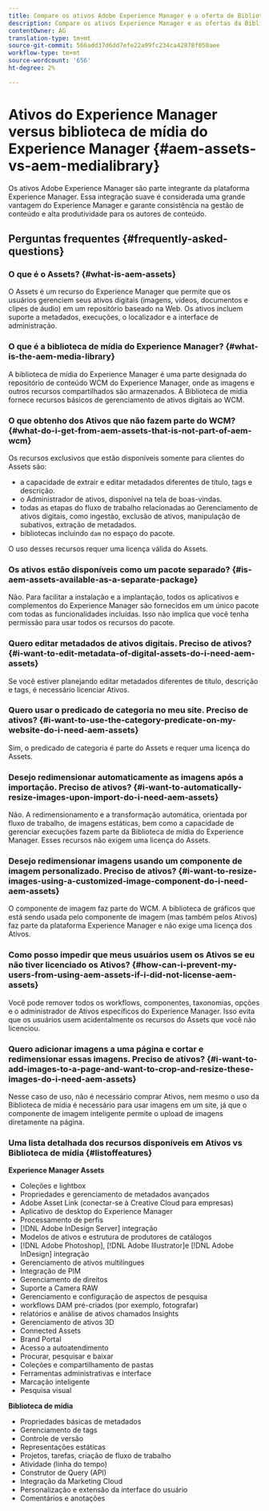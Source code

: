 ```yaml
---
title: Compare os ativos Adobe Experience Manager e a oferta de Biblioteca de mídia.
description: Compare os ativos Experience Manager e as ofertas da Biblioteca de mídia e conheça as diferenças.
contentOwner: AG
translation-type: tm+mt
source-git-commit: 566add37d6dd7efe22a99fc234ca42878f050aee
workflow-type: tm+mt
source-wordcount: '656'
ht-degree: 2%

---
```



# Ativos do Experience Manager versus biblioteca de mídia do Experience Manager {#aem-assets-vs-aem-medialibrary}

Os ativos Adobe Experience Manager são parte integrante da plataforma Experience Manager. Essa integração suave é considerada uma grande vantagem do Experience Manager e garante consistência na gestão de conteúdo e alta produtividade para os autores de conteúdo.

## Perguntas frequentes {#frequently-asked-questions}

### O que é o Assets? {#what-is-aem-assets}

O Assets é um recurso do Experience Manager que permite que os usuários gerenciem seus ativos digitais (imagens, vídeos, documentos e clipes de áudio) em um repositório baseado na Web. Os ativos incluem suporte a metadados, execuções, o localizador e a interface de administração.

### O que é a biblioteca de mídia do Experience Manager? {#what-is-the-aem-media-library}

A biblioteca de mídia do Experience Manager é uma parte designada do repositório de conteúdo WCM do Experience Manager, onde as imagens e outros recursos compartilhados são armazenados. A Biblioteca de mídia fornece recursos básicos de gerenciamento de ativos digitais ao WCM.

### O que obtenho dos Ativos que não fazem parte do WCM? {#what-do-i-get-from-aem-assets-that-is-not-part-of-aem-wcm}

Os recursos exclusivos que estão disponíveis somente para clientes do Assets são:

* a capacidade de extrair e editar metadados diferentes de título, tags e descrição.
* o Administrador de ativos, disponível na tela de boas-vindas.
* todas as etapas do fluxo de trabalho relacionadas ao Gerenciamento de ativos digitais, como ingestão, exclusão de ativos, manipulação de subativos, extração de metadados.
* bibliotecas incluindo `dam` no espaço do pacote.

O uso desses recursos requer uma licença válida do Assets.

### Os ativos estão disponíveis como um pacote separado? {#is-aem-assets-available-as-a-separate-package}

Não. Para facilitar a instalação e a implantação, todos os aplicativos e complementos do Experience Manager são fornecidos em um único pacote com todas as funcionalidades incluídas. Isso não implica que você tenha permissão para usar todos os recursos do pacote.

### Quero editar metadados de ativos digitais. Preciso de ativos? {#i-want-to-edit-metadata-of-digital-assets-do-i-need-aem-assets}

Se você estiver planejando editar metadados diferentes de título, descrição e tags, é necessário licenciar Ativos.

### Quero usar o predicado de categoria no meu site. Preciso de ativos? {#i-want-to-use-the-category-predicate-on-my-website-do-i-need-aem-assets}

Sim, o predicado de categoria é parte do Assets e requer uma licença do Assets.

### Desejo redimensionar automaticamente as imagens após a importação. Preciso de ativos? {#i-want-to-automatically-resize-images-upon-import-do-i-need-aem-assets}

Não. A redimensionamento e a transformação automática, orientada por fluxo de trabalho, de imagens estáticas, bem como a capacidade de gerenciar execuções fazem parte da Biblioteca de mídia do Experience Manager. Esses recursos não exigem uma licença do Assets.

### Desejo redimensionar imagens usando um componente de imagem personalizado. Preciso de ativos? {#i-want-to-resize-images-using-a-customized-image-component-do-i-need-aem-assets}

O componente de imagem faz parte do WCM. A biblioteca de gráficos que está sendo usada pelo componente de imagem (mas também pelos Ativos) faz parte da plataforma Experience Manager e não exige uma licença dos Ativos.

### Como posso impedir que meus usuários usem os Ativos se eu não tiver licenciado os Ativos? {#how-can-i-prevent-my-users-from-using-aem-assets-if-i-did-not-license-aem-assets}

Você pode remover todos os workflows, componentes, taxonomias, opções e o administrador de Ativos específicos do Experience Manager. Isso evita que os usuários usem acidentalmente os recursos do Assets que você não licenciou.

### Quero adicionar imagens a uma página e cortar e redimensionar essas imagens. Preciso de ativos? {#i-want-to-add-images-to-a-page-and-want-to-crop-and-resize-these-images-do-i-need-aem-assets}

Nesse caso de uso, não é necessário comprar Ativos, nem mesmo o uso da Biblioteca de mídia é necessário para usar imagens em um site, já que o componente de imagem inteligente permite o upload de imagens diretamente na página.

### Uma lista detalhada dos recursos disponíveis em Ativos vs Biblioteca de mídia {#listoffeatures}

**Experience Manager Assets**

* Coleções e lightbox
* Propriedades e gerenciamento de metadados avançados
* Adobe Asset Link (conectar-se à Creative Cloud para empresas)
* Aplicativo de desktop do Experience Manager
* Processamento de perfis
* [!DNL Adobe InDesign Server] integração
* Modelos de ativos e estrutura de produtores de catálogos
* [!DNL Adobe Photoshop], [!DNL Adobe Illustrator]e [!DNL Adobe InDesign] integração
* Gerenciamento de ativos multilíngues
* Integração de PIM
* Gerenciamento de direitos
* Suporte a Camera RAW
* Gerenciamento e configuração de aspectos de pesquisa
* workflows DAM pré-criados (por exemplo, fotografar)
* relatórios e análise de ativos chamados Insights
* Gerenciamento de ativos 3D
* Connected Assets
* Brand Portal
* Acesso a autoatendimento
* Procurar, pesquisar e baixar
* Coleções e compartilhamento de pastas
* Ferramentas administrativas e interface
* Marcação inteligente
* Pesquisa visual

**Biblioteca de mídia**

* Propriedades básicas de metadados
* Gerenciamento de tags
* Controle de versão
* Representações estáticas
* Projetos, tarefas, criação de fluxo de trabalho
* Atividade (linha do tempo)
* Construtor de Query (API)
* Integração da Marketing Cloud
* Personalização e extensão da interface do usuário
* Comentários e anotações
